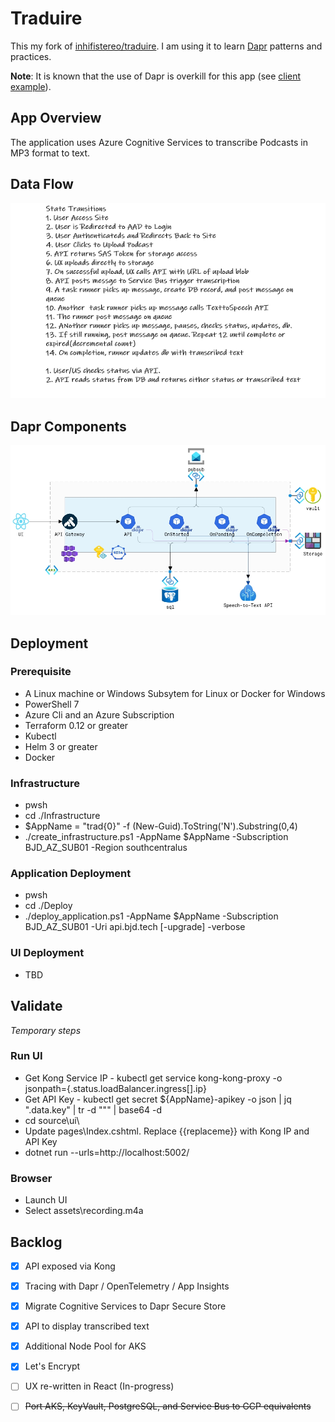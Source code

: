 # Traduire
This my fork of [inhifistereo/traduire](https://github.com/inhifistereo/traduire).  I am using it to learn [Dapr](https://dapr.io) patterns and practices. 

**Note**: It is known that the use of Dapr is overkill for this app (see [client example](./sample/cognitiveservices.test)). 

## App Overview 
The application uses Azure Cognitive Services to transcribe Podcasts in MP3 format to text.

## Data Flow
![Flow](./assets/flow_diagram.png)

## Dapr Components
![Dapr](./assets/dapr.png)

## Deployment
### Prerequisite
* A Linux machine or Windows Subsytem for Linux or Docker for Windows 
* PowerShell 7
* Azure Cli and an Azure Subscription
* Terraform 0.12 or greater
* Kubectl
* Helm 3 or greater
* Docker 

### Infrastructure 
* pwsh
* cd ./Infrastructure
* $AppName = "trad{0}" -f (New-Guid).ToString('N').Substring(0,4)
* ./create_infrastructure.ps1 -AppName $AppName -Subscription BJD_AZ_SUB01 -Region southcentralus

### Application Deployment 
* pwsh
* cd ./Deploy
* ./deploy_application.ps1 -AppName $AppName -Subscription BJD_AZ_SUB01 -Uri api.bjd.tech [-upgrade] -verbose

### UI Deployment 
* TBD

## Validate 
_Temporary steps_
### Run UI
* Get Kong Service IP - kubectl get service kong-kong-proxy -o jsonpath={.status.loadBalancer.ingress[].ip}
* Get API Key  - kubectl get secret ${AppName}-apikey -o json | jq ".data.key" | tr -d "\"" | base64 -d
* cd source\ui\
* Update pages\Index.cshtml. Replace {{replaceme}} with Kong IP and API Key
* dotnet run --urls=http://localhost:5002/

### Browser 
* Launch UI
* Select assets\recording.m4a

## Backlog 
- [X] API exposed via Kong
- [X] Tracing with Dapr / OpenTelemetry / App Insights
- [X] Migrate Cognitive Services to Dapr Secure Store
- [X] API to display transcribed text
- [X] Additional Node Pool for AKS
- [X] Let's Encrypt 
- [ ] UX re-written in React (In-progress)
- [ ] ~~Port AKS, KeyVault, PostgreSQL, and Service Bus to GCP equivalents~~

